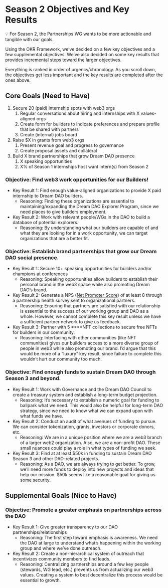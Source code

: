 # Season 2 Objectives and Key Results

<aside>
💡 For Season 2, the Partnerships WG wants to be more actionable and tangible with our goals.

Using the OKR Framework, we’ve decided on a few key objectives and a few supplemental objectives. We’ve also decided on some key results that provides incremental steps toward the larger objectives.

Everything is ranked in order of urgency/chronology. As you scroll down, the objectives get less important and the key results are completed after the ones above.

</aside>

## Core Goals (Need to Have)

1. Secure 20 (paid) internship spots with web3 orgs
    1. Regular conversations about hiring and internships with X values-aligned orgs
    2. Create form for builders to indicate preferences and prepare profile that be shared with partners
    3. Create (internal) jobs board
2. Raise $X in grants from web3 orgs
    1. Present revenue goal and progress to governance
    2. Create proposal assets and collateral
3. Build X brand partnerships that grow Dream DAO presence
    1. X speaking opportunities
    2. X% of Season 1 internships host want intern(s) from Season 2

### Objective: Find web3 work opportunities for our Builders!

- Key Result 1: Find enough value-aligned organizations to provide X paid internship to Dream DAO builders.
    - Reasoning: Finding these organizations are essential to maintaining/expanding the Dream DAO Explorer Program, since we need places to give builders employment.
- Key Result 2: Work with relevant people/WGs in the DAO to build a database of potential explorers.
    - Reasoning: By understanding what our builders are capable of and what they are looking for in a work opportunity, we can target organizations that are a better fit.

### Objective: Establish brand partnerships that grow our Dream DAO social presence.

- Key Result 1: Secure 10+ speaking opportunities for builders and/or champions at conferences
    - Reasoning: Speaking opportunities allow builders to establish their personal brand in the web3 space while also promoting Dream DAO’s brand.
- Key Result 2: Generate a NPS ([Net Promoter Score](https://www.qualtrics.com/experience-management/customer/net-promoter-score/)) of at least 8 through a partnership health survey sent to organizational partners.
    - Reasoning: Ensuring that partners are satisfied with our relationship is essential to the success of our working group and DAO as a whole. However, we cannot complete this key result unless we have a sufficient partner network to give us feedback.
- Key Result 3: Partner with 5 ****NFT collections to secure free NFTs for builders in our community.
    - Reasoning: Interfacing with other communities (like NFT communities) gives our builders access to a more diverse group of people in web3 while also promoting our brand. I’d argue that this would be more of a “luxury” key result, since failure to complete this wouldn’t hurt our community too much.

### **Objective: Find enough funds to sustain Dream DAO through Season 3 and beyond.**

- Key Result 1: Work with Governance and the Dream DAO Council to create a treasury system and establish a long-term budget projection.
    - Reasoning: It’s necessary to establish a numeric goal for funding to ballpark what we need. This would also be helpful for long-term DAO strategy, since we need to know what we can expand upon with what funds we have.
- Key Result 2: Conduct an audit of what avenues of funding to pursue. We can consider tokenization, grants, investors or corporate donors, etc.
    - Reasoning: We are in a unique position where we are a web3 branch of a larger web2 organization. Also, we are a non-profit DAO. These small nuances could play a role in what types of funding we seek.
- Key Result 3: Find at at least $50k in funding to sustain Dream DAO Season 3 and other DAO-related projects.
    - Reasoning: As a DAO, we are always trying to get better. To grow, we’ll need more funds to deploy into new projects and ideas that help our mission. $50k seems like a reasonable goal for giving us some security.

## Supplemental Goals (Nice to Have)

### Objective: Promote a greater emphasis on partnerships across the DAO

- Key Result 1: Give greater transparency to our DAO partnerships/relationships
    - Reasoning: The first step toward emphasis is awareness. We need the DAO at large to understand what’s happening within the working group and where we’ve done outreach.
- Key Result 2: Create a non-hierarchical system of outreach that incentivizes community members to find leads.
    - Reasoning: Centralizing partnerships around a few key people (stewards, WG lead, etc.) prevents us from actualizing our web3 values. Creating a system to best decentralize this process would be essential to growth.